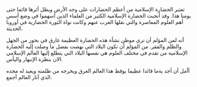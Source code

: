 تعتبر الحضارة الإسلامية من أعظم الحضارات على وجه الأرض ويظل أثرها قائما حتى يومنا هذا. وقد أنجبت الحضارة الإسلامية الكثير من العلماء الذين أسهموا في وضع أسس أهم العلوم المعاصرة والتي نقلها الغرب عنهم وكانت نواة الثورة الحضارية في أوروبا الحديثة.

أنه لمن المؤلم أن نري موطن نشأة هذه الحضارة العظيمة غارق في بحور من الجهل والظلم والفقر. من المؤلم أن تكون البلاد التي نهضت بفضل ما وصلت إليه الحضارة الإسلامية من تقدم في مختلف العلوم هي نفسها البلاد التي يتطلع إليها العالم الإسلامي الان بنظرة الإنبهار واليأس.

أأمل أن أجد يةما قائدا عظيما يوقظ هذا العالم الغرق ويخرجه من ظلمته ويعيد له مجده الذي أنار العالم أجمع.
